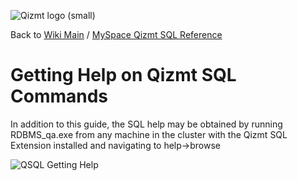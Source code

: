 <a href='Hidden comment: Image:'></a><img src='http://qizmt.googlecode.com/svn/wiki/images/Qizmt_logo_small.png' alt='Qizmt logo (small)' />

Back to <a href='Hidden comment: Link:'></a>[Wiki Main](Main.md) / [MySpace Qizmt SQL Reference](MySpaceQizmtSQLReference.md)


# Getting Help on Qizmt SQL Commands #

In addition to this guide, the SQL help may be obtained by running RDBMS\_qa.exe from any machine in the cluster with the Qizmt SQL Extension installed and navigating to help->browse

<a href='Hidden comment: Image:'></a><img src='http://qizmt.googlecode.com/svn/wiki/images/QSQL_GettingHelp.png' alt='QSQL Getting Help' />